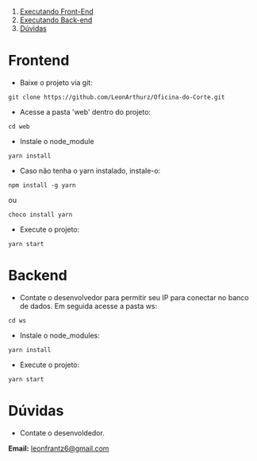 1. [Executando Front-End](#frontend)
2. [Executando Back-end](#backend)
3. [Dúvidas](#duvidas)

# Frontend

* Baixe o projeto via git:

```
git clone https://github.com/LeonArthurz/Oficina-do-Corte.git
```

* Acesse a pasta 'web' dentro do projeto:

```
cd web
```

* Instale o node_module
```
yarn install
```

* Caso não tenha o yarn instalado, instale-o:

```
npm install -g yarn
```
ou
```
choco install yarn
```

* Execute o projeto:

```
yarn start
```

# Backend

* Contate o desenvolvedor para permitir seu IP para conectar no banco de dados. Em seguida acesse a pasta ws:

```
cd ws
```

* Instale o node_modules:

```
yarn install
```

* Execute o projeto:

```
yarn start
```
# Dúvidas

* Contate o desenvoldedor.

**Email:** leonfrantz6@gmail.com
